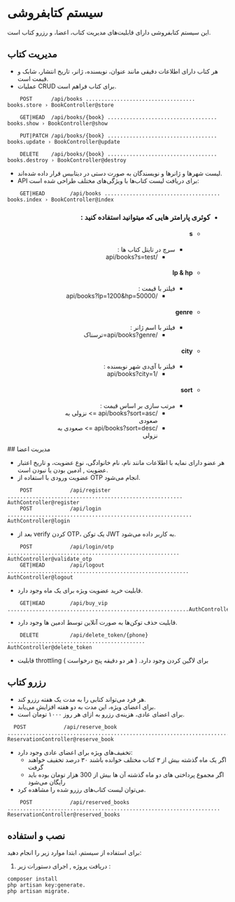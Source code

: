 
# سیستم کتابفروشی

این سیستم کتابفروشی دارای قابلیت‌های مدیریت کتاب، اعضا، و رزرو کتاب است.

## مدیریت کتاب

- هر کتاب دارای اطلاعات دقیقی مانند عنوان، نویسنده، ژانر، تاریخ انتشار، شابک و قیمت است.
- عملیات CRUD برای کتاب فراهم است.
```
    POST      /api/books ................................... books.store › BookController@store  

    GET|HEAD  /api/books/{book} ................................... books.show › BookController@show  

    PUT|PATCH /api/books/{book} ................................... books.update › BookController@update

    DELETE    /api/books/{book} ................................... books.destroy › BookController@destroy  
```
- لیست شهرها و ژانرها و نویسندگان به صورت دستی در دیتابیس قرار داده شده‌اند.
- API برای دریافت لیست کتاب‌ها با ویژگی‌های مختلف طراحی شده است:
```
    GET|HEAD        /api/books ..................................... books.index › BookController@index
```
<div dir="rtl">

- ### کوئری پارامتر هایی که میتوانید استفاده کنید :
    - #### s
        - سرچ در تایتل کتاب ها :
            - /api/books?s=test
    - #### lp & hp
        - فیلتر با  قیمت :
            - /api/books?lp=1200&hp=50000
    - #### genre
        - فیلتر با اسم ژانر :
            - /api/books?genre=ترسناک
    - #### city
        - فیلتر با آی‌دی شهر نویسنده :
            - /api/books?city=1
    - #### sort
        - مرتب سازی بر اساس قیمت :
            - /api/books?sort=asc => نزولی به صعودی
            - /api/books?sort=desc => صعودی به نزولی

</div>
## مدیریت اعضا

- هر عضو دارای نمایه با اطلاعات مانند نام، نام خانوادگی، نوع عضویت، و تاریخ اعتبار عضویت , ادمین بودن یا نبودن است.
- عضویت ورودی با استفاده از OTP انجام می‌شود.
```
    POST            /api/register ........................................................ AuthController@register
    POST            /api/login ........................................................... AuthController@login  
```
- بعد از verify کردن OTP، یک توکن JWT به کاربر داده می‌شود.
```
    POST            /api/login/otp ....................................................... AuthController@validate_otp  
    GET|HEAD        /api/logout .......................................................... AuthController@logout  
```
- قابلیت خرید عضویت ویژه برای یک ماه وجود دارد.
```
    GET|HEAD        /api/buy_vip ..........................................................AuthController@buy_vip  
```
- قابلیت حذف توکن‌ها به صورت آنلاین توسط ادمین ها وجود دارد.
```
    DELETE          /api/delete_token/{phone} ............................................ AuthController@delete_token
```
- قابلیت throttling برای لاگین کردن وجود دارد. ( هر دو دقیقه پنج درخواست )

## رزرو کتاب

- هر فرد می‌تواند کتابی را به مدت یک هفته رزرو کند.
- برای اعضای ویژه، این مدت به دو هفته افزایش می‌یابد.
- برای اعضای عادی، هزینه‌ی رزرو به ازای هر روز ۱۰۰۰ تومان است.
```
  POST            /api/reserve_book ........................................................................ ReservationController@reserve_book  
```
- تخفیف‌های ویژه برای اعضای عادی وجود دارد:
    - اگر یک ماه گذشته بیش از ۳ کتاب مختلف خوانده باشند ۳۰ درصد تخفیف خواهند گرفت
    - اگر مجموع پرداختی های دو ماه گذشته آن ها بیش از 300 هزار تومان بوده باید رایگان می‌شود
- می‌توان لیست کتاب‌های رزرو شده را مشاهده کرد.
```
    POST            /api/reserved_books .................................................................... ReservationController@reserved_books  
```

## نصب و استفاده

برای استفاده از سیستم، ابتدا موارد زیر را انجام دهید:

1. دریافت پروژه , اجرای دستورات زیر :
```shell
composer install
php artisan key:generate.
php artisan migrate.
```
